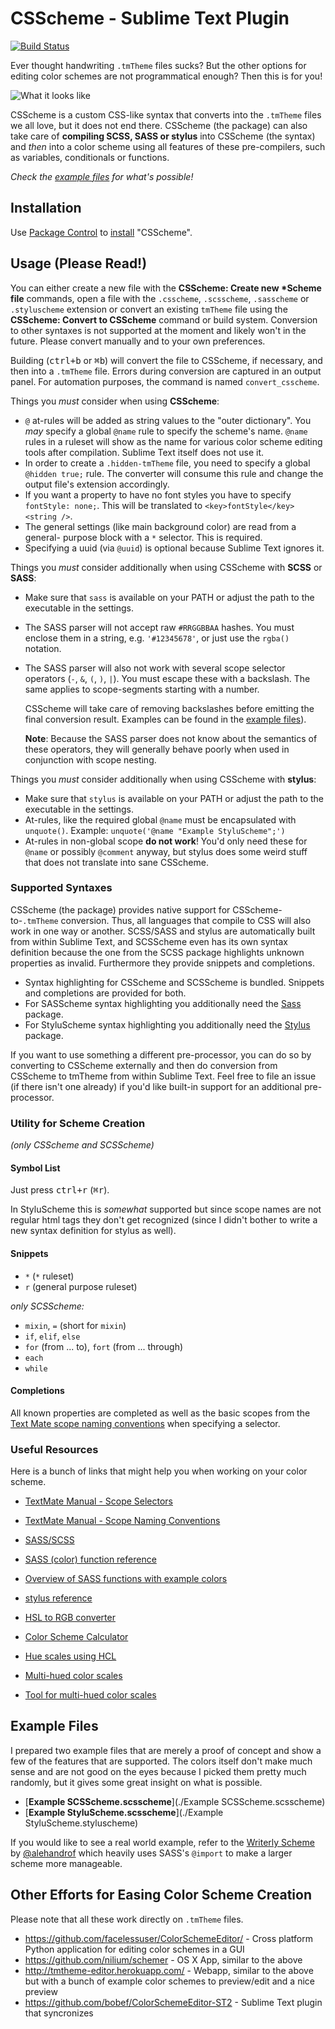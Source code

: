 CSScheme - Sublime Text Plugin
==============================

[![Build Status][]](https://travis-ci.org/FichteFoll/CSScheme)

[Build Status]: https://travis-ci.org/FichteFoll/CSScheme.png

Ever thought handwriting `.tmTheme` files sucks? But the other options for
editing color schemes are not programmatical enough? Then this is for you!

![What it looks like](http://i.imgur.com/0LTV2xq.gif)

CSScheme is a custom CSS-like syntax that converts into the `.tmTheme` files we
all love, but it does not end there. CSScheme (the package) can also take care
of **compiling SCSS, SASS or stylus** into CSScheme (the syntax) and *then* into
a color scheme using all features of these pre-compilers, such as variables,
conditionals or functions.

*Check the [example files](#example-files) for what's possible!*


## Installation

Use [Package Control][] to [install][] "CSScheme".

[Package Control]: https://packagecontrol.io/installation
[install]: https://packagecontrol.io/docs/usage


## Usage (Please Read!)

You can either create a new file with the **CSScheme: Create new \*Scheme file**
commands, open a file with the `.csscheme`, `.scsscheme`, `.sasscheme` or
`.styluscheme` extension or convert an existing `tmTheme` file using the
**CSScheme: Convert to CSScheme** command or build system. Conversion to other
syntaxes is not supported at the moment and likely won't in the future. Please
convert manually and to your own preferences.

Building (<kbd>ctrl+b</kbd> or <kbd>⌘b</kbd>) will convert the file to CSScheme,
if necessary, and then into a `.tmTheme` file. Errors during conversion are
captured in an output panel. For automation purposes, the command is named
`convert_csscheme`.

Things you *must* consider when using **CSScheme**:

- `@` at-rules will be added as string values to the "outer dictionary". You
  *may* specify a global `@name` rule to specify the scheme's name. `@name`
  rules in a ruleset will show as the name for various color scheme editing
  tools after compilation. Sublime Text itself does not use it.
- In order to create a `.hidden-tmTheme` file, you need to specify a global
  `@hidden true;` rule. The converter will consume this rule and change the
  output file's extension accordingly.
- If you want a property to have no font styles you have to specify 
  `fontStyle: none;`. This will be translated to
  `<key>fontStyle</key><string />`.
- The general settings (like main background color) are read from a general-
  purpose block with a `*` selector. This is required.
- Specifying a uuid (via `@uuid`) is optional because Sublime Text ignores it.


Things you *must* consider additionally when using CSScheme with **SCSS** or
**SASS**:

- Make sure that `sass` is available on your PATH or adjust the path to the
  executable in the settings.
- The SASS parser will not accept raw `#RRGGBBAA` hashes. You must enclose
  them in a string, e.g. `'#12345678'`, or just use the `rgba()` notation.
- The SASS parser will also not work with several scope selector operators (`-`,
  `&`, `(`, `)`, `|`). You must escape these with a backslash.
  The same applies to scope-segments starting with a number.

  CSScheme will take care of removing backslashes before emitting the final
  conversion result. 
  Examples can be found in the [example files](#example-files)).
  
  **Note**: Because the SASS parser does not know about the semantics of these
  operators, they will generally behave poorly when used in conjunction with
  scope nesting.


Things you *must* consider additionally when using CSScheme with **stylus**:

- Make sure that `stylus` is available on your PATH or adjust the path to the
  executable in the settings.
- At-rules, like the required global `@name` must be encapsulated with
  `unquote()`. Example: `unquote('@name "Example StyluScheme";')`
- At-rules in non-global scope **do not work**! You'd only need these for
  `@name` or possibly `@comment` anyway, but stylus does some weird stuff that
  does not translate into sane CSScheme.


### Supported Syntaxes

CSScheme (the package) provides native support for CSScheme-to-`.tmTheme`
conversion. Thus, all languages that compile to CSS will also work in one way or
another. SCSS/SASS and stylus are automatically built from within Sublime Text,
and SCSScheme even has its own syntax definition because the one from the SCSS
package highlights unknown properties as invalid. Furthermore they provide
snippets and completions.

- Syntax highlighting for CSScheme and SCSScheme is bundled. Snippets and
  completions are provided for both.
- For SASScheme syntax highlighting you additionally need the [Sass][] package.
- For StyluScheme syntax highlighting you additionally need the [Stylus][]
  package.

[Sass]: https://packagecontrol.io/packages/Sass
[Stylus]: https://packagecontrol.io/packages/Stylus

If you want to use something a different pre-processor, you can do so by
converting to CSScheme externally and then do conversion from CSScheme to
tmTheme from within Sublime Text. Feel free to file an issue (if there isn't one
already) if you'd like built-in support for an additional pre-processor.


### Utility for Scheme Creation
*(only CSScheme and SCSScheme)*

#### Symbol List

Just press <kbd>ctrl+r</kbd> (<kbd>⌘r</kbd>).

In StyluScheme this is *somewhat* supported but since scope names are not
regular html tags they don't get recognized (since I didn't bother to write a
new syntax definition for stylus as well).

#### Snippets

- `*` (`*` ruleset)
- `r` (general purpose ruleset)

*only SCSScheme:*

- `mixin`, `=` (short for `mixin`)
- `if`, `elif`, `else`
- `for` (from ... to), `fort` (from ... through)
- `each`
- `while`

#### Completions

All known properties are completed as well as the basic scopes from the
[Text Mate scope naming conventions](#useful-resources) when specifying a 
selector.


### Useful Resources

Here is a bunch of links that might help you when working on your color scheme.

- [TextMate Manual - Scope Selectors](http://manual.macromates.com/en/scope_selectors)
- [TextMate Manual - Scope Naming Conventions](http://manual.macromates.com/en/language_grammars.html#naming-conventions)

- [SASS/SCSS](http://sass-lang.com/)
- [SASS (color) function reference](http://sass-lang.com/documentation/Sass/Script/Functions.html)
- [Overview of SASS functions with example colors](http://jackiebalzer.com/color)
- [stylus reference](http://learnboost.github.io/stylus/)

- [HSL to RGB converter](http://serennu.com/colour/hsltorgb.php)
- [Color Scheme Calculator](http://serennu.com/colour/colourcalculator.php)
- [Hue scales using HCL](http://vis4.net/blog/posts/avoid-equidistant-hsv-colors/)
- [Multi-hued color scales](https://vis4.net/blog/posts/mastering-multi-hued-color-scales/)
- [Tool for multi-hued color scales](https://vis4.net/labs/multihue/)


## Example Files

I prepared two example files that are merely a proof of concept and show a few
of the features that are supported. The colors itself don't make much sense and
are not good on the eyes because I picked them pretty much randomly, but it
gives some great insight on what is possible.

- [**Example SCSScheme.scsscheme**](./Example SCSScheme.scsscheme)
- [**Example StyluScheme.scsscheme**](./Example StyluScheme.styluscheme)

If you would like to see a real world example, refer to the [Writerly Scheme][]
by [@alehandrof][] which heavily uses SASS's `@import` to make a larger scheme
more manageable.

[Writerly Scheme]: https://github.com/alehandrof/Writerly
[@alehandrof]: https://github.com/alehandrof


## Other Efforts for Easing Color Scheme Creation

Please note that all these work directly on `.tmTheme` files.

- <https://github.com/facelessuser/ColorSchemeEditor/> - Cross platform Python
  application for editing color schemes in a GUI
- <https://github.com/nilium/schemer> - OS X App, similar to the above
- <http://tmtheme-editor.herokuapp.com/> - Webapp, similar to the above but
  with a bunch of example color schemes to preview/edit and a nice preview
- <https://github.com/bobef/ColorSchemeEditor-ST2> - Sublime Text plugin that
  syncronizes
